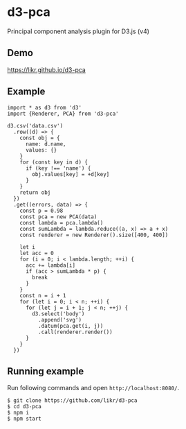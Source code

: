 # d3-pca

Principal component analysis plugin for D3.js (v4)

## Demo

https://likr.github.io/d3-pca

## Example

```
import * as d3 from 'd3'
import {Renderer, PCA} from 'd3-pca'

d3.csv('data.csv')
  .row((d) => {
    const obj = {
      name: d.name,
      values: {}
    }
    for (const key in d) {
      if (key !== 'name') {
        obj.values[key] = +d[key]
      }
    }
    return obj
  })
  .get((errors, data) => {
    const p = 0.98
    const pca = new PCA(data)
    const lambda = pca.lambda()
    const sumLambda = lambda.reduce((a, x) => a + x)
    const renderer = new Renderer().size([400, 400])

    let i
    let acc = 0
    for (i = 0; i < lambda.length; ++i) {
      acc += lambda[i]
      if (acc > sumLambda * p) {
        break
      }
    }
    const n = i + 1
    for (let i = 0; i < n; ++i) {
      for (let j = i + 1; j < n; ++j) {
        d3.select('body')
          .append('svg')
          .datum(pca.get(i, j))
          .call(renderer.render())
      }
    }
  })
```

## Running example

Run following commands and open `http://localhost:8080/`.

```console
$ git clone https://github.com/likr/d3-pca
$ cd d3-pca
$ npm i
$ npm start
```
